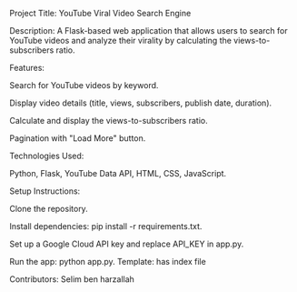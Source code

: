 Project Title: YouTube Viral Video Search Engine

Description: A Flask-based web application that allows users to search for YouTube videos and analyze their virality by calculating the views-to-subscribers ratio.

Features:

Search for YouTube videos by keyword.

Display video details (title, views, subscribers, publish date, duration).

Calculate and display the views-to-subscribers ratio.

Pagination with "Load More" button.

Technologies Used:

Python, Flask, YouTube Data API, HTML, CSS, JavaScript.

Setup Instructions:

Clone the repository.

Install dependencies: pip install -r requirements.txt.

Set up a Google Cloud API key and replace API_KEY in app.py.

Run the app: python app.py. Template: has index file

Contributors: Selim ben harzallah
